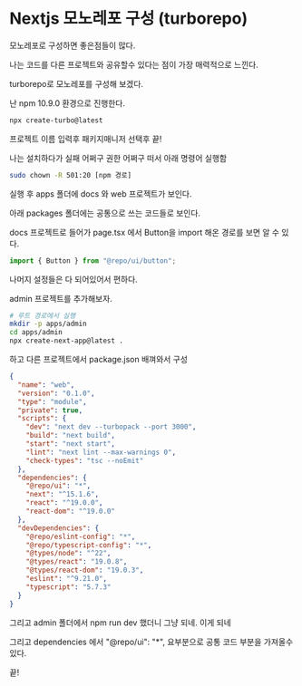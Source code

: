 # Nextjs 모노레포 구성 (turborepo)

모노레포로 구성하면 좋은점들이 많다.

나는 코드를 다른 프로젝트와 공유할수 있다는 점이 가장 매력적으로 느낀다.

turborepo로 모노레포를 구성해 보겠다.

난 npm 10.9.0 환경으로 진행한다.

```bash
npx create-turbo@latest
```

프로젝트 이름 입력후 패키지매니저 선택후 끝!

나는 설치하다가 실패 어쩌구 권한 어쩌구 떠서 아래 명령어 실행함

```bash
sudo chown -R 501:20 [npm 경로]
```

실행 후 apps 폴더에 docs 와 web 프로젝트가 보인다.

아래 packages 폴더에는 공통으로 쓰는 코드들로 보인다.

docs 프로젝트로 들어가 page.tsx 에서 Button을 import 해온 경로를 보면 알 수 있다.

```ts
import { Button } from "@repo/ui/button";
```

나머지 설정들은 다 되어있어서 편하다.

admin 프로젝트를 추가해보자.

```bash
# 루트 경로에서 실행
mkdir -p apps/admin
cd apps/admin
npx create-next-app@latest .
```

하고 다른 프로젝트에서 package.json 배껴와서 구성

```json
{
  "name": "web",
  "version": "0.1.0",
  "type": "module",
  "private": true,
  "scripts": {
    "dev": "next dev --turbopack --port 3000",
    "build": "next build",
    "start": "next start",
    "lint": "next lint --max-warnings 0",
    "check-types": "tsc --noEmit"
  },
  "dependencies": {
    "@repo/ui": "*",
    "next": "^15.1.6",
    "react": "^19.0.0",
    "react-dom": "^19.0.0"
  },
  "devDependencies": {
    "@repo/eslint-config": "*",
    "@repo/typescript-config": "*",
    "@types/node": "^22",
    "@types/react": "19.0.8",
    "@types/react-dom": "19.0.3",
    "eslint": "^9.21.0",
    "typescript": "5.7.3"
  }
}
```

그리고 admin 폴더에서 npm run dev 했더니 그냥 되네. 이게 되네

그리고 dependencies 에서 "@repo/ui": "\*", 요부분으로 공통 코드 부분을 가져올수 있다.

끝!
